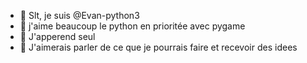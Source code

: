 - 👋 Slt, je suis @Evan-python3
- 👀 j'aime beaucoup le python en prioritée avec pygame
- 🌱 J'apperend seul
- 💞️ J'aimerais parler de ce que je pourrais faire et recevoir des idees
